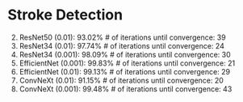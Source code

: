 # Stroke Detection

2. ResNet50 (0.01): 93.02% # of iterations until convergence: 39
3. ResNet34 (0.01): 97.74% # of iterations until convergence: 24
4. ResNet34 (0.001): 98.09% # of iterations until convergence: 30
5. EfficientNet (0.001): 99.83% # of iterations until convergence: 21
6. EfficientNet (0.01): 99.13% # of iterations until convergence: 29
7. ConvNeXt (0.01): 91.15% # of iterations until convergence: 20
8. ConvNeXt (0.001): 99.48% # of iterations until convergence: 43
